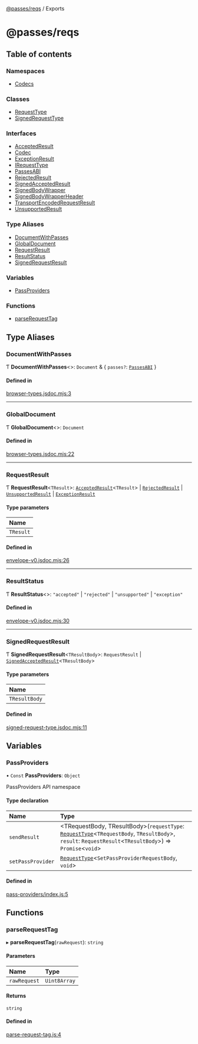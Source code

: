 [@passes/reqs](README.md) / Exports

# @passes/reqs

## Table of contents

### Namespaces

- [Codecs](modules/Codecs.md)

### Classes

- [RequestType](classes/RequestType.md)
- [SignedRequestType](classes/SignedRequestType.md)

### Interfaces

- [AcceptedResult](interfaces/AcceptedResult.md)
- [Codec](interfaces/Codec.md)
- [ExceptionResult](interfaces/ExceptionResult.md)
- [IRequestType](interfaces/IRequestType.md)
- [PassesABI](interfaces/PassesABI.md)
- [RejectedResult](interfaces/RejectedResult.md)
- [SignedAcceptedResult](interfaces/SignedAcceptedResult.md)
- [SignedBodyWrapper](interfaces/SignedBodyWrapper.md)
- [SignedBodyWrapperHeader](interfaces/SignedBodyWrapperHeader.md)
- [TransportEncodedRequestResult](interfaces/TransportEncodedRequestResult.md)
- [UnsupportedResult](interfaces/UnsupportedResult.md)

### Type Aliases

- [DocumentWithPasses](modules.md#documentwithpasses)
- [GlobalDocument](modules.md#globaldocument)
- [RequestResult](modules.md#requestresult)
- [ResultStatus](modules.md#resultstatus)
- [SignedRequestResult](modules.md#signedrequestresult)

### Variables

- [PassProviders](modules.md#passproviders)

### Functions

- [parseRequestTag](modules.md#parserequesttag)

## Type Aliases

### DocumentWithPasses

Ƭ **DocumentWithPasses**\<\>: `Document` & \{ `passes?`: [`PassesABI`](interfaces/PassesABI.md)  }

#### Defined in

[browser-types.jsdoc.mjs:3](https://github.com/passes-org/passes/blob/9dd091e/packages/reqs/src/browser-types.jsdoc.mjs#L3)

___

### GlobalDocument

Ƭ **GlobalDocument**\<\>: `Document`

#### Defined in

[browser-types.jsdoc.mjs:22](https://github.com/passes-org/passes/blob/9dd091e/packages/reqs/src/browser-types.jsdoc.mjs#L22)

___

### RequestResult

Ƭ **RequestResult**\<`TResult`\>: [`AcceptedResult`](interfaces/AcceptedResult.md)\<`TResult`\> \| [`RejectedResult`](interfaces/RejectedResult.md) \| [`UnsupportedResult`](interfaces/UnsupportedResult.md) \| [`ExceptionResult`](interfaces/ExceptionResult.md)

#### Type parameters

| Name |
| :------ |
| `TResult` |

#### Defined in

[envelope-v0.jsdoc.mjs:26](https://github.com/passes-org/passes/blob/9dd091e/packages/reqs/src/envelope-v0.jsdoc.mjs#L26)

___

### ResultStatus

Ƭ **ResultStatus**\<\>: ``"accepted"`` \| ``"rejected"`` \| ``"unsupported"`` \| ``"exception"``

#### Defined in

[envelope-v0.jsdoc.mjs:30](https://github.com/passes-org/passes/blob/9dd091e/packages/reqs/src/envelope-v0.jsdoc.mjs#L30)

___

### SignedRequestResult

Ƭ **SignedRequestResult**\<`TResultBody`\>: `RequestResult` \| [`SignedAcceptedResult`](interfaces/SignedAcceptedResult.md)\<`TResultBody`\>

#### Type parameters

| Name |
| :------ |
| `TResultBody` |

#### Defined in

[signed-request-type.jsdoc.mjs:11](https://github.com/passes-org/passes/blob/9dd091e/packages/reqs/src/signed-request-type.jsdoc.mjs#L11)

## Variables

### PassProviders

• `Const` **PassProviders**: `Object`

PassProviders API namespace

#### Type declaration

| Name | Type |
| :------ | :------ |
| `sendResult` | \<TRequestBody, TResultBody\>(`requestType`: [`RequestType`](classes/RequestType.md)\<`TRequestBody`, `TResultBody`\>, `result`: `RequestResult`\<`TResultBody`\>) => `Promise`\<`void`\> |
| `setPassProvider` | [`RequestType`](classes/RequestType.md)\<`SetPassProviderRequestBody`, `void`\> |

#### Defined in

[pass-providers/index.js:5](https://github.com/passes-org/passes/blob/9dd091e/packages/reqs/src/pass-providers/index.js#L5)

## Functions

### parseRequestTag

▸ **parseRequestTag**(`rawRequest`): `string`

#### Parameters

| Name | Type |
| :------ | :------ |
| `rawRequest` | `Uint8Array` |

#### Returns

`string`

#### Defined in

[parse-request-tag.js:4](https://github.com/passes-org/passes/blob/9dd091e/packages/reqs/src/parse-request-tag.js#L4)
